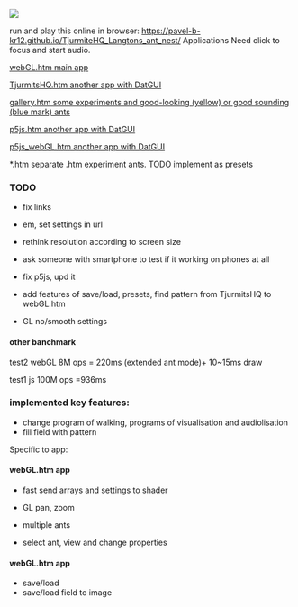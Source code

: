 ![](https://pavel-b-kr12.github.io/TjurmiteHQ_Langtons_ant_nest/scr/JSwebGL_2020.08.26.png)

run and play this online in browser: <https://pavel-b-kr12.github.io/TjurmiteHQ_Langtons_ant_nest/>	 Applications Need click to focus and start audio.		

[webGL.htm main app](https://pavel-b-kr12.github.io/TjurmiteHQ_Langtons_ant_nest/js/webGL.htm?w=1024&h=512   )

[TjurmitsHQ.htm  another app with DatGUI ](https://pavel-b-kr12.github.io/TjurmiteHQ_Langtons_ant_nest/js/TjurmitsHQ.htm  )

[gallery.htm  some experiments and good-looking (yellow) or good sounding (blue mark) ants ](https://pavel-b-kr12.github.io/TjurmiteHQ_Langtons_ant_nest/js/ants_gallery_js/index.htm  )

[p5js.htm  another app with DatGUI](https://pavel-b-kr12.github.io/TjurmiteHQ_Langtons_ant_nest/js/p5js.htm   )

[p5js_webGL.htm  another app with DatGUI](TODO   )

*.htm 					separate .htm experiment ants. TODO implement as presets

### TODO
* fix links

* em, set settings in url

* rethink resolution according to screen size

* ask someone with smartphone to test if it working on phones at all 

* fix p5js, upd it

* add features of save/load, presets, find pattern from TjurmitsHQ to  webGL.htm

* GL no/smooth settings

#### other banchmark

test2 webGL 8M ops = 220ms (extended ant mode)+  10~15ms draw

test1 js 100M ops =936ms

### implemented key features:
* change program of walking, programs of visualisation and audiolisation
* fill field with pattern

Specific to app:
#### webGL.htm app
* fast send arrays and settings to shader
* GL pan, zoom

* multiple ants
* select ant, view and change properties

#### webGL.htm app
* save/load
* save/load field to image




